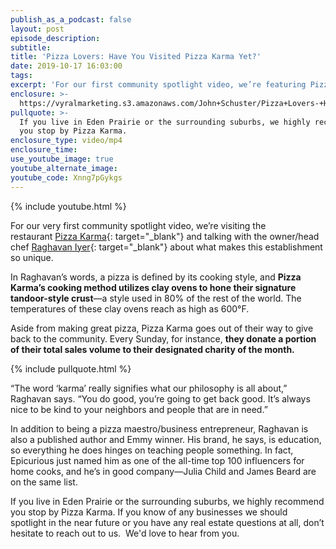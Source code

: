```yaml
---
publish_as_a_podcast: false
layout: post
episode_description:
subtitle:
title: 'Pizza Lovers: Have You Visited Pizza Karma Yet?'
date: 2019-10-17 16:03:00
tags:
excerpt: 'For our first community spotlight video, we’re featuring Pizza Karma.'
enclosure: >-
  https://vyralmarketing.s3.amazonaws.com/John+Schuster/Pizza+Lovers-+Have+You+Visited+Pizza+Karma+Yet_+(1).mp4
pullquote: >-
  If you live in Eden Prairie or the surrounding suburbs, we highly recommend
  you stop by Pizza Karma.
enclosure_type: video/mp4
enclosure_time:
use_youtube_image: true
youtube_alternate_image:
youtube_code: Xnng7pGykgs
---
```


{% include youtube.html %}

For our very first community spotlight video, we’re visiting the restaurant&nbsp;[Pizza Karma](https://pizzakarma.com/){: target="_blank"} and talking with the owner/head chef [Raghavan Iyer](http://www.raghavaniyer.com){: target="_blank"} about what makes this establishment so unique.&nbsp;

In Raghavan’s words, a pizza is defined by its cooking style, and **Pizza Karma’s cooking method utilizes clay ovens to hone their signature tandoor-style crust**—a style used in 80% of the rest of the world. The temperatures of these clay ovens reach as high as 600&deg;F.&nbsp;

Aside from making great pizza, Pizza Karma goes out of their way to give back to the community. Every Sunday, for instance, **they donate a portion of their total sales volume to their designated charity of the month.&nbsp;**

{% include pullquote.html %}

“The word ‘karma’ really signifies what our philosophy is all about,” Raghavan says. “You do good, you’re going to get back good. It’s always nice to be kind to your neighbors and people that are in need.”

In addition to being a pizza maestro/business entrepreneur, Raghavan is also a published author and Emmy winner. His brand, he says, is education, so everything he does hinges on teaching people something. In fact, Epicurious just named him as one of the all-time top 100 influencers for home cooks, and he’s in good company—Julia Child and James Beard are on the same list.&nbsp;

If you live in Eden Prairie or the surrounding suburbs, we highly recommend you stop by Pizza Karma. If you know of any businesses we should spotlight in the near future or you have any real estate questions at all, don’t hesitate to reach out to us.&nbsp; We'd love to hear from you.&nbsp;